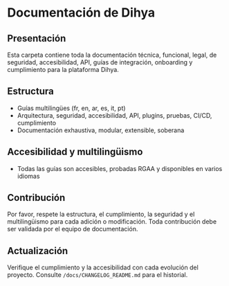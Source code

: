 # Documentación de Dihya

## Presentación
Esta carpeta contiene toda la documentación técnica, funcional, legal, de seguridad, accesibilidad, API, guías de integración, onboarding y cumplimiento para la plataforma Dihya.

## Estructura
- Guías multilingües (fr, en, ar, es, it, pt)
- Arquitectura, seguridad, accesibilidad, API, plugins, pruebas, CI/CD, cumplimiento
- Documentación exhaustiva, modular, extensible, soberana

## Accesibilidad y multilingüismo
- Todas las guías son accesibles, probadas RGAA y disponibles en varios idiomas

## Contribución
Por favor, respete la estructura, el cumplimiento, la seguridad y el multilingüismo para cada adición o modificación. Toda contribución debe ser validada por el equipo de documentación.

## Actualización
Verifique el cumplimiento y la accesibilidad con cada evolución del proyecto. Consulte `/docs/CHANGELOG_README.md` para el historial.
